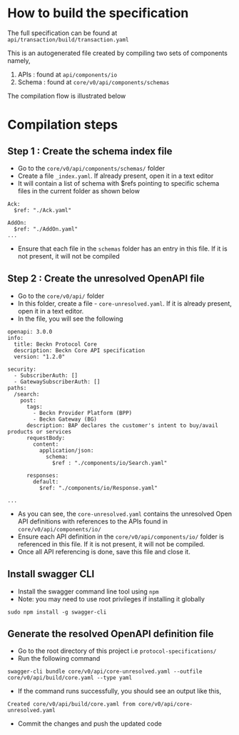 # How to build the specification

The full specification can be found at `api/transaction/build/transaction.yaml`

This is an autogenerated file created by compiling two sets of components namely,

1. APIs : found at `api/components/io`
2. Schema : found at `core/v0/api/components/schemas`

The compilation flow is illustrated below



# Compilation steps

## Step 1 : Create the schema index file

- Go to the ```core/v0/api/components/schemas/``` folder
- Create a file ```_index.yaml```. If already present, open it in a text editor
- It will contain a list of schema with $refs pointing to specific schema files in the current folder as shown below

```
Ack:
  $ref: "./Ack.yaml"
  
AddOn:
  $ref: "./AddOn.yaml"
...
```
- Ensure that each file in the ```schemas``` folder has an entry in this file. If it is not present, it will not be compiled


## Step 2 : Create the unresolved OpenAPI file

- Go to the `core/v0/api/` folder
- In this folder, create a file - `core-unresolved.yaml`. If it is already present, open it in a text editor.
- In the file, you will see the following

```
openapi: 3.0.0
info:
  title: Beckn Protocol Core
  description: Beckn Core API specification
  version: "1.2.0"

security:
  - SubscriberAuth: []
  - GatewaySubscriberAuth: []
paths:
  /search:
    post:
      tags:
        - Beckn Provider Platform (BPP)
        - Beckn Gateway (BG)
      description: BAP declares the customer's intent to buy/avail products or services
      requestBody:
        content:
          application/json:
            schema:
              $ref : "./components/io/Search.yaml"

      responses:
        default:
          $ref: "./components/io/Response.yaml"

...

```
- As you can see, the ```core-unresolved.yaml``` contains the unresolved Open API definitions with references to the APIs found in ```core/v0/api/components/io/```
- Ensure each API definition in the ```core/v0/api/components/io/``` folder is referenced in this file. If it is not present, it will not be compiled. 
- Once all API referencing is done, save this file and close it.

## Install swagger CLI

- Install the swagger command line tool using ```npm```
- Note: you may need to use root privileges if installing it globally

```
sudo npm install -g swagger-cli
```

## Generate the resolved OpenAPI definition file

- Go to the root directory of this project i.e ```protocol-specifications/```
- Run the following command

```
swagger-cli bundle core/v0/api/core-unresolved.yaml --outfile core/v0/api/build/core.yaml --type yaml
```

- If the command runs successfully, you should see an output like this,

```
Created core/v0/api/build/core.yaml from core/v0/api/core-unresolved.yaml
```

- Commit the changes and push the updated code